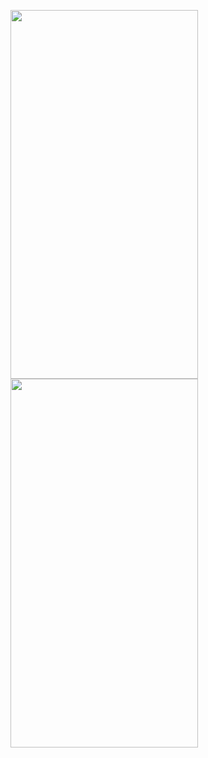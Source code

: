 
<img src="https://user-images.githubusercontent.com/45006912/77408205-6a264080-6dc8-11ea-920d-9d06a4f4fad0.png" width="300" height="590"><img src="https://user-images.githubusercontent.com/45006912/77408218-6eeaf480-6dc8-11ea-8202-5a196729fe90.png" width="300" height="590">
